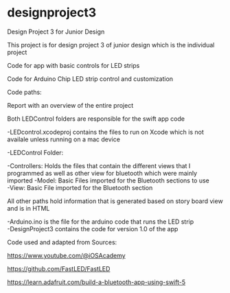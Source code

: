 # designproject3
Design Project 3 for Junior Design

This project is for design project 3 of junior design which is the individual project

Code for app with basic controls for LED strips 

Code for Arduino Chip LED strip control and customization

Code paths:

Report with an overview of the entire project 

Both LEDControl folders are responsible for the swift app code

-LEDcontrol.xcodeproj contains the files to run on Xcode which is not availale unless running on a mac device 

-LEDControl Folder:

  -Controllers: Holds the files that contain the different views that I programmed as well   as other view for bluetooth which were mainly imported
  -Model: Basic Files imported for the Bluetooth sections to use                                                                                                      
  -View: Basic File imported for the Bluetooth section

  All other paths hold information that is generated based on story board view and is in   HTML
  
-Arduino.ino is the file for the arduino code that runs the LED strip                                         
-DesignProject3 contains the code for version 1.0 of the app

Code used and adapted from
Sources:

https://www.youtube.com/@iOSAcademy

https://github.com/FastLED/FastLED

https://learn.adafruit.com/build-a-bluetooth-app-using-swift-5

